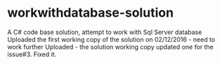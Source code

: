 # workwithdatabase-solution
A C# code base solution, attempt to work with Sql Server database
Uploaded the first working copy of the solution on 02/12/2016 - need to work further
Uploaded - the solution working copy updated one for the issue#3. Fixed it.
